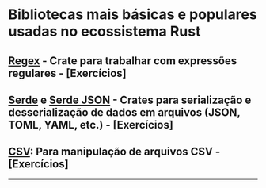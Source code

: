 # Bibliotecas mais básicas e populares usadas no ecossistema Rust

## **[Regex](https://crates.io/crates/regex)** - Crate para trabalhar com expressões regulares - [Exercícios]

## **[Serde](https://crates.io/crates/serde) e [Serde JSON](https://crates.io/crates/serde_json)** - Crates para serialização e desserialização de dados em arquivos (JSON, TOML, YAML, etc.) - [Exercícios]

## **[CSV]((https://crates.io/crates/csv))**: Para manipulação de arquivos CSV - [Exercícios]

---
